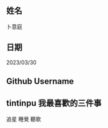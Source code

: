 姓名
----
卜意庭

日期
----
2023/03/30

Github Username
---------------
tintinpu
我最喜歡的三件事
---------------
追星 睡覺 聽歌
